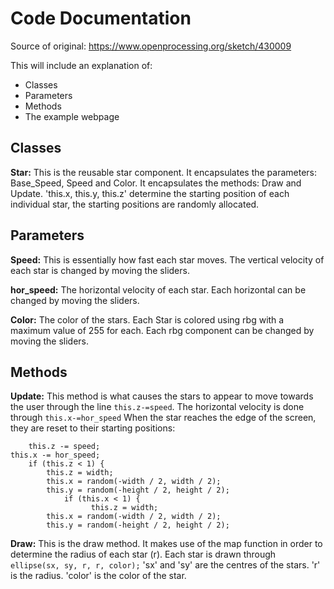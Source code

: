 # Code Documentation
Source of original: https://www.openprocessing.org/sketch/430009

This will include an explanation of:
- Classes
- Parameters
- Methods
- The example webpage

## Classes
**Star:** This is the reusable star component. It encapsulates the parameters: Base_Speed, Speed and Color. It encapsulates the methods: Draw and Update. 'this.x, this.y, this.z' determine the starting position of each individual star, the starting positions are randomly allocated.

## Parameters

**Speed:** This is essentially how fast each star moves. The vertical velocity of each star is changed by moving the sliders.

**hor_speed:** The horizontal velocity of each star. Each horizontal can be changed by moving the sliders.

**Color:** The color of the stars. Each Star is colored using rbg with a maximum value of 255 for each. Each rbg component can be changed by moving the sliders.

## Methods
**Update:** This method is what causes the stars to appear to move towards the user through the line `this.z-=speed`. The horizontal velocity is done through `this.x-=hor_speed` When the star reaches the edge of the screen, they are reset to their starting positions:

     
        this.z -= speed;
	this.x -= hor_speed;
        if (this.z < 1) {
            this.z = width;
            this.x = random(-width / 2, width / 2);
            this.y = random(-height / 2, height / 2);
				if (this.x < 1) {
					  this.z = width;
            this.x = random(-width / 2, width / 2);
            this.y = random(-height / 2, height / 2);
            
         
         
            
           
            

**Draw:** This is the draw method.  It makes use of the map function in order to determine the radius of each star (r). Each star is drawn through `ellipse(sx, sy, r, r, color);` 
'sx' and 'sy' are the centres of the stars. 'r' is the radius. 'color' is the color of the star.
